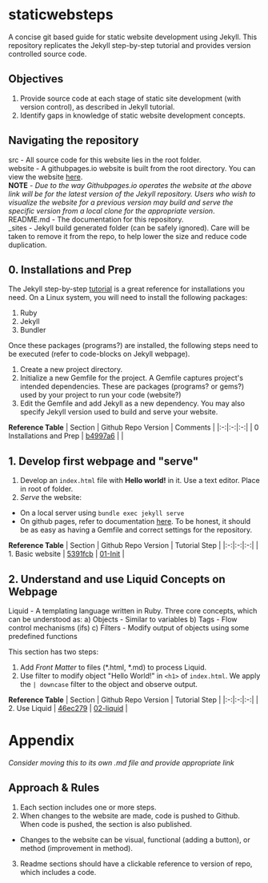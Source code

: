 # staticwebsteps
A concise git based guide for static website development using Jekyll. This repository replicates the Jekyll step-by-step tutorial and provides version controlled source code. 

## Objectives
1. Provide source code at each stage of static site development (with version control), as described in Jekyll tutorial.
2. Identify gaps in knowledge of static website development concepts.

## Navigating the repository
src - All source code for this website lies in the root folder.  
website - A githubpages.io website is built from the root directory. You can view the website [here](https://trcmohitmandokhot.github.io/staticwebsteps/).  
**NOTE** - *Due to the way Githubpages.io operates the website at the above link will be for the latest version of the Jekyll repository. Users who wish to visualize the website for a previous version may build and serve the specific version from a local clone for the appropriate version*.  
README.md - The documentation for this repository.  
_sites - Jekyll build generated folder (can be safely ignored). Care will be taken to remove it from the repo, to help lower the size and reduce code duplication.

## 0. Installations and Prep
The Jekyll step-by-step [tutorial](https://jekyllrb.com/docs/installation/) is a great reference for installations you need.
On a Linux system, you will need to install the following packages:
1. Ruby
2. Jekyll
3. Bundler

Once these packages (programs?) are installed, the following steps need to be executed (refer to code-blocks on Jekyll webpage).
1. Create a new project directory.
2. Initialize a new Gemfile for the project. A Gemfile captures project's intended dependencies. These are packages (programs? or gems?) used by your project to run your code (website?)
3. Edit the Gemfile and add Jekyll as a new dependency. You may also specify Jekyll version used to build and serve your website. 

**Reference Table**
| Section | Github Repo Version | Comments |
|:-:|:-:|:-:|
| 0 Installations and Prep | [b4997a6](https://github.com/trcmohitmandokhot/staticwebsteps/tree/b4997a6355617643058913496f84df3b244ab0ad)  |   |

## 1. Develop first webpage and "serve"
1. Develop an `index.html` file with **Hello world!** in it. Use a text editor. Place in root of folder. 
2. *Serve* the website: 
  - On a local server using `bundle exec jekyll serve`
  - On github pages, refer to documentation [here](https://docs.github.com/en/github/working-with-github-pages/creating-a-github-pages-site-with-jekyll). To be honest, it should be as easy as having a Gemfile and correct settings for the repository.

**Reference Table**
| Section | Github Repo Version | Tutorial Step |
|:-:|:-:|:-:|
| 1. Basic website | [5391fcb](https://github.com/trcmohitmandokhot/staticwebsteps/tree/5391fcbe8a0f4e98cc854dff04ce2e2eded32698)  | [01-Init](https://jekyllrb.com/docs/step-by-step/01-setup/) |

## 2. Understand and use Liquid Concepts on Webpage
Liquid - A templating language written in Ruby. Three core concepts, which can be understood as:
a) Objects - Similar to variables
b) Tags - Flow control mechanisms (ifs)
c) Filters - Modify output of objects using some predefined functions

This section has two steps:
1) Add *Front Matter* to files (*.html, *.md) to process Liquid.
2) Use filter to modify object "Hello World!" in `<h1>` of `index.html`. We apply the ` | downcase ` filter to the object and observe output.

**Reference Table**
| Section | Github Repo Version | Tutorial Step |
|:-:|:-:|:-:|
| 2. Use Liquid | [46ec279](https://github.com/trcmohitmandokhot/staticwebsteps/tree/46ec2793bec3dc77a8b70bda735c1db60af8c467)  | [02-liquid](https://jekyllrb.com/docs/step-by-step/02-liquid/)  |

# Appendix
*Consider moving this to its own .md file and provide appropriate link*
## Approach & Rules
1. Each section includes one or more steps. 
2. When changes to the website are made, code is pushed to Github. When code is pushed, the section is also published.  
  - Changes to the website can be visual, functional (adding a button), or method (improvement in method).
3. Readme sections should have a clickable reference to version of repo, which includes a code.
